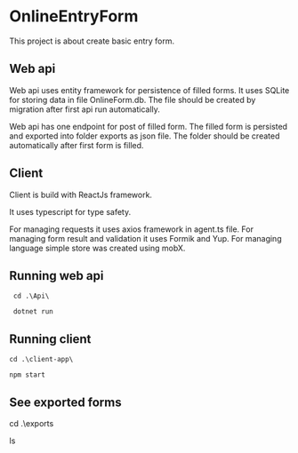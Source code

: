 # OnlineEntryForm

This project is about create basic entry form.

## Web api

Web api uses entity framework for persistence of filled forms. 
It uses SQLite for storing data in file OnlineForm.db.
The file should be created by migration after first api run automatically.

Web api has one endpoint for post of filled form.
The filled form is persisted and exported into folder exports as json file.
The folder should be created automatically after first form is filled.

## Client

Client is build with ReactJs framework.

It uses typescript for type safety.

For managing requests it uses axios framework in agent.ts file.
For managing form result and validation it uses Formik and Yup.
For managing language simple store was created using mobX.

## Running web api

     cd .\Api\

     dotnet run

## Running client 

    cd .\client-app\
    
    npm start
    
## See exported forms

  cd .\exports
  
  ls 
